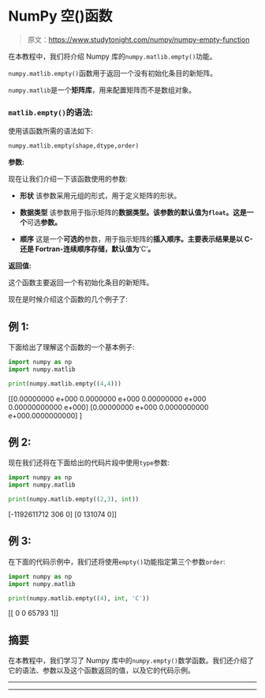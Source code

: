 # NumPy 空()函数

> 原文：<https://www.studytonight.com/numpy/numpy-empty-function>

在本教程中，我们将介绍 Numpy 库的`numpy.matlib.empty()`功能。

`numpy.matlib.empty()`函数用于返回一个没有初始化条目的新矩阵。

`numpy.matlib`是一个**矩阵库**，用来配置矩阵而不是数组对象。

### `matlib.empty()`的语法:

使用该函数所需的语法如下:

```py
numpy.matlib.empty(shape,dtype,order) 
```

**参数:**

现在让我们介绍一下该函数使用的参数:

*   **形状**
    该参数采用元组的形式，用于定义矩阵的形状。

*   **数据类型**
    该参数用于指示矩阵的**数据类型。该参数的默认值为`float`。这是一个**可选**参数。**

*   **顺序**
    这是一个**可选的**参数，用于指示矩阵的**插入顺序。主要表示结果是以 C-还是 Fortran-连续顺序存储，默认值为**‘C’**。**

**返回值:**

这个函数主要返回一个有初始化条目的新矩阵。

现在是时候介绍这个函数的几个例子了:

## 例 1:

下面给出了理解这个函数的一个基本例子:

```py
import numpy as np    
import numpy.matlib    

print(numpy.matlib.empty((4,4))) 
```

[[0.00000000 e+000 0.0000000 e+000 0.00000000 e+000 0.00000000000 e+000]
[0.00000000 e+000 0.0000000000 e+000.0000000000]
]

## 例 2:

现在我们还将在下面给出的代码片段中使用`type`参数:

```py
import numpy as np    
import numpy.matlib    

print(numpy.matlib.empty((2,3), int)) 
```

[-1192611712 306 0]
[0 131074 0]]

## 例 3:

在下面的代码示例中，我们还将使用`empty()`功能指定第三个参数`order`:

```py
import numpy as np    
import numpy.matlib    

print(numpy.matlib.empty((4), int, 'C')) 
```

[[ 0 0 65793 1]]

## 摘要

在本教程中，我们学习了 Numpy 库中的`numpy.empty()`数学函数。我们还介绍了它的语法、参数以及这个函数返回的值，以及它的代码示例。

* * *

* * *